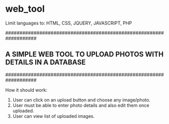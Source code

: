 # web_tool
Limit languages to: HTML, CSS, JQUERY, JAVASCRIPT, PHP

###################################################################
## A SIMPLE WEB TOOL TO UPLOAD PHOTOS WITH DETAILS IN A DATABASE ##
###################################################################

How it should work:
1. User can click on an upload button and choose any image/photo.
2. User must be able to enter photo details and also edit them once uploaded.
3. User can view list of uploaded images.
